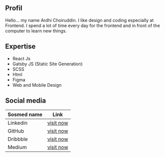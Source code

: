 ## Profil
Hello... my name Ardhi Choiruddin. I like design and coding especially at Frontend. I spend a lot of time every day for the frontend and in front of the computer to learn new things.

## Expertise
* React Js
* Gatsby JS (Static Site Generation)
* SCSS
* Html
* Figma
* Web and Mobile Design

## Social media

| Sosmed name | Link |
| ------ | ------ |
| Linkedin | [visit now](https://www.linkedin.com/in/ardhi-choiruddin/) |
| GitHub | [visit now](https://github.com/ardhichoiruddin) |
| Dribbble | [visit now](https://dribbble.com/ardhichoiruddin) |
| Medium | [visit now](https://medium.com/@ardhichoiruddin_60515) |